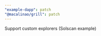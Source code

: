 ```yaml
---
"example-dapp": patch
"@macalinao/grill": patch
---
```


Support custom explorers (Solscan example)
